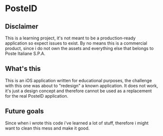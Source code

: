 # PosteID
## Disclaimer
This is a learning project, it's not meant to be a production-ready application so expect issues to exist. By no means this is a 
commercial product, since i do not own the assets and everything else that belongs to Poste Italiane S.P.A.

## What's this
This is an iOS application written for educational purposes, the challenge with this one was about to "redesign" a known 
application. It does not work, it's just a design concept and therefore cannot be used as a replacement for the real PosteID application.

## Future goals
Since when i wrote this code i've learned a lot of stuff, therefore i might want to clean this mess and make it good.
